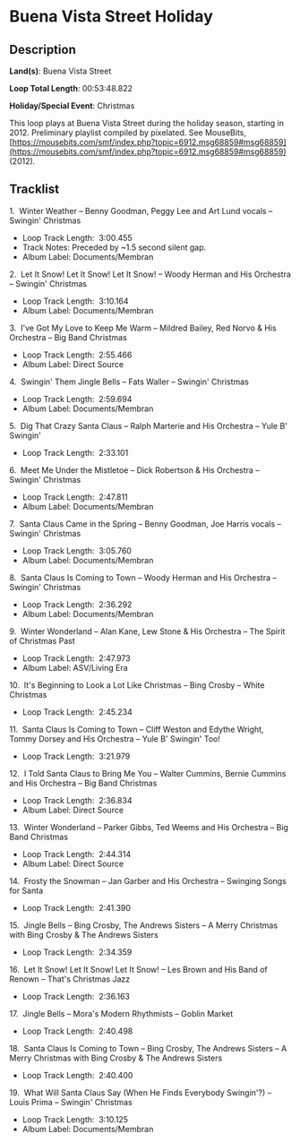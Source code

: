 # Buena Vista Street Holiday

## Description

**Land(s)**: Buena Vista Street

**Loop Total Length**: 00:53:48.822

**Holiday/Special Event**: Christmas

This loop plays at Buena Vista Street during the holiday season, starting in 2012. Preliminary playlist compiled by pixelated. See MouseBits, [https://mousebits.com/smf/index.php?topic=6912.msg68859#msg68859](https://mousebits.com/smf/index.php?topic=6912.msg68859#msg68859) (2012).

## Tracklist

1\.  Winter Weather – Benny Goodman, Peggy Lee and Art Lund vocals – Swingin' Christmas 

- Loop Track Length:  3:00.455
- Track Notes: Preceded by ~1.5 second silent gap.
- Album Label: Documents/Membran

2\.  Let It Snow! Let It Snow! Let It Snow! – Woody Herman and His Orchestra – Swingin' Christmas 

- Loop Track Length:  3:10.164
- Album Label: Documents/Membran

3\.  I've Got My Love to Keep Me Warm – Mildred Bailey, Red Norvo & His Orchestra – Big Band Christmas 

- Loop Track Length:  2:55.466
- Album Label: Direct Source

4\.  Swingin' Them Jingle Bells – Fats Waller – Swingin' Christmas 

- Loop Track Length:  2:59.694
- Album Label: Documents/Membran

5\.  Dig That Crazy Santa Claus – Ralph Marterie and His Orchestra – Yule B' Swingin' 

- Loop Track Length:  2:33.101

6\.  Meet Me Under the Mistletoe – Dick Robertson & His Orchestra – Swingin' Christmas 

- Loop Track Length:  2:47.811
- Album Label: Documents/Membran

7\.  Santa Claus Came in the Spring – Benny Goodman, Joe Harris vocals – Swingin' Christmas 

- Loop Track Length:  3:05.760
- Album Label: Documents/Membran

8\.  Santa Claus Is Coming to Town – Woody Herman and His Orchestra – Swingin' Christmas 

- Loop Track Length:  2:36.292
- Album Label: Documents/Membran

9\.  Winter Wonderland – Alan Kane, Lew Stone & His Orchestra – The Spirit of Christmas Past 

- Loop Track Length:  2:47.973
- Album Label: ASV/Living Era

10\.  It's Beginning to Look a Lot Like Christmas – Bing Crosby – White Christmas 

- Loop Track Length:  2:45.234

11\.  Santa Claus Is Coming to Town – Cliff Weston and Edythe Wright, Tommy Dorsey and His Orchestra – Yule B' Swingin' Too! 

- Loop Track Length:  3:21.979

12\.  I Told Santa Claus to Bring Me You – Walter Cummins, Bernie Cummins and His Orchestra – Big Band Christmas

- Loop Track Length:  2:36.834
- Album Label: Direct Source

13\.  Winter Wonderland – Parker Gibbs, Ted Weems and His Orchestra – Big Band Christmas

- Loop Track Length:  2:44.314
- Album Label: Direct Source

14\.  Frosty the Snowman – Jan Garber and His Orchestra – Swinging Songs for Santa 

- Loop Track Length:  2:41.390

15\.  Jingle Bells – Bing Crosby, The Andrews Sisters – A Merry Christmas with Bing Crosby & The Andrews Sisters 

- Loop Track Length:  2:34.359

16\.  Let It Snow! Let It Snow! Let It Snow! – Les Brown and His Band of Renown – That's Christmas Jazz 

- Loop Track Length:  2:36.163

17\.  Jingle Bells – Mora's Modern Rhythmists – Goblin Market 

- Loop Track Length:  2:40.498

18\.  Santa Claus Is Coming to Town – Bing Crosby, The Andrews Sisters – A Merry Christmas with Bing Crosby & The Andrews Sisters 

- Loop Track Length:  2:40.400

19\.  What Will Santa Claus Say (When He Finds Everybody Swingin'?) – Louis Prima – Swingin' Christmas 

- Loop Track Length:  3:10.125
- Album Label: Documents/Membran
